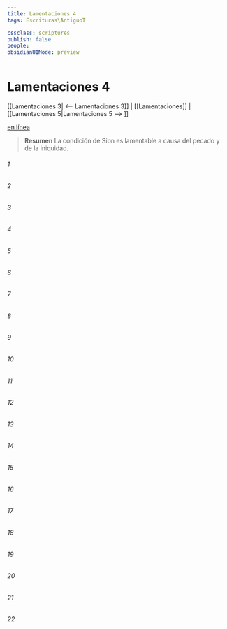 ```yaml
---
title: Lamentaciones 4
tags: Escrituras\AntiguoT

cssclass: scriptures
publish: false
people:
obsidianUIMode: preview
---
```


# Lamentaciones 4
[[Lamentaciones 3| <-- Lamentaciones 3]] | [[Lamentaciones]] | [[Lamentaciones 5|Lamentaciones 5 --> ]]

[en línea](https://churchofjesuschrist.org/study/scriptures/ot/lam/4?lang=spa)

> __Resumen__
La condición de Sion es lamentable a causa del pecado y de la iniquidad.

###### 1 


###### 2 


###### 3 


###### 4 


###### 5 


###### 6 


###### 7 


###### 8 


###### 9 


###### 10 


###### 11 


###### 12 


###### 13 


###### 14 


###### 15 


###### 16 


###### 17 


###### 18 


###### 19 


###### 20 


###### 21 


###### 22 


